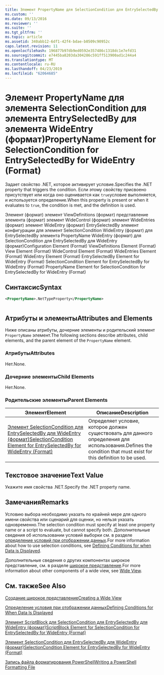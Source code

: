 ```yaml
---
title: Элемент PropertyName для SelectionCondition для EntrySelectedBy для WideEntry (формат) | Документация Майкрософт
ms.custom: ''
ms.date: 09/13/2016
ms.reviewer: ''
ms.suite: ''
ms.tgt_pltfrm: ''
ms.topic: article
ms.assetid: 340abb12-6df1-42f4-bdae-b0509c90952c
caps.latest.revision: 11
ms.openlocfilehash: 196877b97db9ed0592e357486c1318dc1e7efd31
ms.sourcegitcommit: e7445ba8203da304286c591ff513900ad1c244a4
ms.translationtype: MT
ms.contentlocale: ru-RU
ms.lasthandoff: 04/23/2019
ms.locfileid: "62064685"
---
```

# <a name="propertyname-element-for-selectioncondition-for-entryselectedby-for-wideentry-format"></a><span data-ttu-id="d0c92-102">Элемент PropertyName для элемента SelectionCondition для элемента EntrySelectedBy для элемента WideEntry (формат)</span><span class="sxs-lookup"><span data-stu-id="d0c92-102">PropertyName Element for SelectionCondition for EntrySelectedBy for WideEntry (Format)</span></span>

<span data-ttu-id="d0c92-103">Задает свойство .NET, которое активирует условие.</span><span class="sxs-lookup"><span data-stu-id="d0c92-103">Specifies the .NET property that triggers the condition.</span></span> <span data-ttu-id="d0c92-104">Если этому свойству присвоено присутствует или когда оно оценивается как `true`условие выполняется, и используется определение.</span><span class="sxs-lookup"><span data-stu-id="d0c92-104">When this property is present or when it evaluates to `true`, the condition is met, and the definition is used.</span></span>

<span data-ttu-id="d0c92-105">Элемент (формат) элемент ViewDefinitions (формат) представление элемента (формат) элемент WideControl (формат) элемент WideEntries (формат) элемент WideEntry (формат) EntrySelectedBy элемент конфигурации для элемент SelectionCondition WideEntry (формат) для EntrySelectedBy элемента PropertyName WideEntry (формат) для SelectionCondition для EntrySelectedBy для WideEntry (формат)</span><span class="sxs-lookup"><span data-stu-id="d0c92-105">Configuration Element (Format) ViewDefinitions Element (Format) View Element (Format) WideControl Element (Format) WideEntries Element (Format) WideEntry Element (Format) EntrySelectedBy Element for WideEntry (Format) SelectionCondition Element for EntrySelectedBy for WideEntry (Format) PropertyName Element for SelectionCondition for EntrySelectedBy for WideEntry (Format)</span></span>

## <a name="syntax"></a><span data-ttu-id="d0c92-106">Синтаксис</span><span class="sxs-lookup"><span data-stu-id="d0c92-106">Syntax</span></span>

```xml
<PropertyName>.NetTypeProperty</PropertyName>
```

```csharp

```

## <a name="attributes-and-elements"></a><span data-ttu-id="d0c92-107">Атрибуты и элементы</span><span class="sxs-lookup"><span data-stu-id="d0c92-107">Attributes and Elements</span></span>

<span data-ttu-id="d0c92-108">Ниже описаны атрибуты, дочерние элементы и родительский элемент `PropertyName` элемент.</span><span class="sxs-lookup"><span data-stu-id="d0c92-108">The following sections describe attributes, child elements, and the parent element of the `PropertyName` element.</span></span>

### <a name="attributes"></a><span data-ttu-id="d0c92-109">Атрибуты</span><span class="sxs-lookup"><span data-stu-id="d0c92-109">Attributes</span></span>

<span data-ttu-id="d0c92-110">Нет.</span><span class="sxs-lookup"><span data-stu-id="d0c92-110">None.</span></span>

### <a name="child-elements"></a><span data-ttu-id="d0c92-111">Дочерние элементы</span><span class="sxs-lookup"><span data-stu-id="d0c92-111">Child Elements</span></span>

<span data-ttu-id="d0c92-112">Нет.</span><span class="sxs-lookup"><span data-stu-id="d0c92-112">None.</span></span>

### <a name="parent-elements"></a><span data-ttu-id="d0c92-113">Родительские элементы</span><span class="sxs-lookup"><span data-stu-id="d0c92-113">Parent Elements</span></span>

|<span data-ttu-id="d0c92-114">Элемент</span><span class="sxs-lookup"><span data-stu-id="d0c92-114">Element</span></span>|<span data-ttu-id="d0c92-115">Описание</span><span class="sxs-lookup"><span data-stu-id="d0c92-115">Description</span></span>|
|-------------|-----------------|
|[<span data-ttu-id="d0c92-116">Элемент SelectionCondition для EntrySelectedBy для WideEntry (формат)</span><span class="sxs-lookup"><span data-stu-id="d0c92-116">SelectionCondition Element for EntrySelectedBy for WideEntry (Format)</span></span>](./selectioncondition-element-for-entryselectedby-for-widecontrol-format.md)|<span data-ttu-id="d0c92-117">Определяет условие, которое должен существовать для данного определения для использования.</span><span class="sxs-lookup"><span data-stu-id="d0c92-117">Defines the condition that must exist for this definition to be used.</span></span>|

## <a name="text-value"></a><span data-ttu-id="d0c92-118">Текстовое значение</span><span class="sxs-lookup"><span data-stu-id="d0c92-118">Text Value</span></span>

<span data-ttu-id="d0c92-119">Укажите имя свойства .NET.</span><span class="sxs-lookup"><span data-stu-id="d0c92-119">Specify the .NET property name.</span></span>

## <a name="remarks"></a><span data-ttu-id="d0c92-120">Замечания</span><span class="sxs-lookup"><span data-stu-id="d0c92-120">Remarks</span></span>

<span data-ttu-id="d0c92-121">Условию выбора необходимо указать по крайней мере для одного имени свойства или сценарий для оценки, но нельзя указать одновременно.</span><span class="sxs-lookup"><span data-stu-id="d0c92-121">The selection condition must specify at least one property name or a script to evaluate, but cannot specify both.</span></span> <span data-ttu-id="d0c92-122">Дополнительные сведения об использовании условий выборки см. в разделе [определение условий при отображении данных](./defining-conditions-for-displaying-data.md).</span><span class="sxs-lookup"><span data-stu-id="d0c92-122">For more information about how to use selection conditions, see [Defining Conditions for when Data is Displayed](./defining-conditions-for-displaying-data.md).</span></span>

<span data-ttu-id="d0c92-123">Дополнительные сведения о других компонентах широкое представление, см. в разделе [широкое представление](./creating-a-wide-view.md).</span><span class="sxs-lookup"><span data-stu-id="d0c92-123">For more information about other components of a wide view, see [Wide View](./creating-a-wide-view.md).</span></span>

## <a name="see-also"></a><span data-ttu-id="d0c92-124">См. также</span><span class="sxs-lookup"><span data-stu-id="d0c92-124">See Also</span></span>

[<span data-ttu-id="d0c92-125">Создание широкое представление</span><span class="sxs-lookup"><span data-stu-id="d0c92-125">Creating a Wide View</span></span>](./creating-a-wide-view.md)

[<span data-ttu-id="d0c92-126">Определение условия при отображении данных</span><span class="sxs-lookup"><span data-stu-id="d0c92-126">Defining Conditions for When Data Is Displayed</span></span>](./defining-conditions-for-displaying-data.md)

[<span data-ttu-id="d0c92-127">Элемент ScriptBlock для SelectionCondition для EntrySelectedBy для WideEntry (формат)</span><span class="sxs-lookup"><span data-stu-id="d0c92-127">ScriptBlock Element for SelectionCondition for EntrySelectedBy for WideEntry (Format)</span></span>](./scriptblock-element-for-selectioncondition-for-entryselectedby-for-widecontrol-format.md)

[<span data-ttu-id="d0c92-128">Элемент SelectionCondition для EntrySelectedBy для WideEntry (формат)</span><span class="sxs-lookup"><span data-stu-id="d0c92-128">SelectionCondition Element for EntrySelectedBy for WideEntry (Format)</span></span>](./selectioncondition-element-for-entryselectedby-for-widecontrol-format.md)

[<span data-ttu-id="d0c92-129">Запись файла форматирования PowerShell</span><span class="sxs-lookup"><span data-stu-id="d0c92-129">Writing a PowerShell Formatting File</span></span>](./writing-a-powershell-formatting-file.md)
